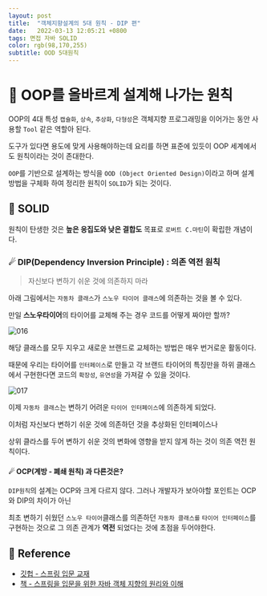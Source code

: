 ```yaml
---
layout: post 
title:  "객체지향설계의 5대 원칙 - DIP 편"
date:   2022-03-13 12:05:21 +0800 
tags: 면접 자바 SOLID
color: rgb(98,170,255)
subtitle: OOD 5대원칙
--- 
```


# 🚀 OOP를 올바르계 설계해 나가는 원칙
    
OOP의 4대 특성 `캡슐화`, `상속`, `추상화`, `다형성`은 객체지향 프로그래밍을 이어가는 동안 사용할 `Tool` 같은 역할아 된다.

도구가 있다면 용도에 맞게 사용해야하는데 요리를 하면 표준에 있듯이 OOP 세계에서도 원칙이라는 것이 존대한다.

`OOP`를 기반으로 설계하는 방식을 `OOD (Object Oriented Design)`이라고 하며 
설계 방법을 구체화 하여 정리한 원칙이 `SOLID`가 되는 것이다.

## 🌠  SOLID

원칙이 탄생한 것은 **높은 응집도와 낮은 결합도** 목표로 `로버트 C.마틴`이 확립한 개념이다.

### ☄ DIP(Dependency Inversion Principle) : 의존 역전 원칙

> 자신보다 변하기 쉬운 것에 의존하지 마라

아래 그림에서는 `자동차 클래스`가 `스노우 타이어 클래스`에 의존하는 것을 볼 수 있다.

만일 **스노우타이어**의 타이어를 교체해 주는 경우 코드를 어떻게 짜야만 할까?

![016](https://user-images.githubusercontent.com/65659478/158061910-5e9b09c2-f1d3-431e-aedd-97e3a4904ff8.jpg)

해당 클래스를 모두 지우고 새로운 브랜드로 교체하는 방법은 매우 번거로운 활동이다.

때문에 우리는 타이어를 `인터페이스`로 만들고
각 브랜드 타이어의 특징만을 하위 클래스에서 구현한다면 코드의 `확장성`, `유연성`을 가져갈 수 있을 것이다.

![017](https://user-images.githubusercontent.com/65659478/158061976-2cdc40ff-b897-4568-96c9-4ef4deff0661.jpg)

이제 `자동차 클래스`는 변하기 어려운 `타이어 인터페이스`에 의존하게 되었다.

이처럼 자신보다 변하기 쉬운 것에 의존하던 것을 추상화된 인터페이스나

상위 클라스를 두어 변하기 쉬운 것의 변화에 영향을 받지 않게 하는 것이 의존 역전 원칙이다.

#### ☄ OCP(계방 - 폐쇄 원칙) 과 다른것은?

`DIP원칙`의 설계는 OCP와 크게 다르지 않다. 그러나 개발자가 보아야할 포인트는 OCP와 DIP의 차이가 아닌

최초 변하기 쉬웠던 `스노우 타이어`클래스를 의존하던 `자동차 클래스를` `타이어 인터페이스`를 구현하는 것으로
그 의존 관계가 **역전** 되었다는 것에 초점을 두어야한다.



## 🧾 Reference
- [깃헙 - 스프링 입문 교재](https://github.com/expert0226/oopinspring)
- [책 - 스프링을 입문을 위한 자바 객체 지향의 원리와 이해](https://www.aladin.co.kr/shop/wproduct.aspx?ItemId=55641908)


